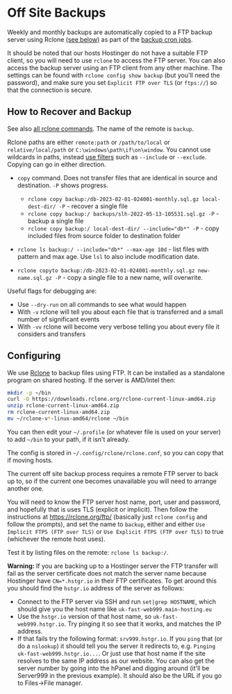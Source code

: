 # Off Site Backups

Weekly and monthly backups are automatically copied to a FTP backup server using Rclone [(see below)](#configuring) as part of the [backup cron jobs](backups.md#automating-backups).

It should be noted that our hosts Hostinger do not have a suitable FTP client, so you will need to use `rclone` to access the FTP server. You can also access the backup server using an FTP client from any other machine. The settings can be found with `rclone config show backup` (but you'll need the password), and make sure you set `Explicit FTP over TLS` (or `ftps://`) so that the connection is secure.

## How to Recover and Backup

See also [all rclone commands](https://rclone.org/commands/). The name of the remote is `backup`.

Rclone paths are either `remote:path` or `/path/to/local` or `relative/local/path` or `C:\windows\path\if\on\window`. You cannot use wildcards in paths, instead [use filters](https://rclone.org/filtering/) such as `--include` or `--exclude`.  Copying can go in either direction.

* `copy` command. Does not transfer files that are identical in source and destination. `-P` shows progress.

    * `rclone copy backup:/db-2023-02-01-024001-monthly.sql.gz local-dest-dir/ -P` - recover a single file
    * `rclone copy backup:/ backups/slh-2022-05-13-105531.sql.gz -P` - backup a single file
    * `rclone copy backup:/ local-dest-dir/ --include="db*" -P` - copy included files from source folder to destination folder

* `rclone ls backup:/ --include="db*" --max-age 10d` - list files with pattern and max age. Use `lsl` to also include modification date.
* `rclone copyto backup:/db-2023-02-01-024001-monthly.sql.gz new-name.sql.gz -P` - copy a single file to a new name, will overwrite.

Useful flags for debugging are:

* Use `--dry-run` on all commands to see what would happen
* With `-v` rclone will tell you about each file that is transferred and a small number of significant events
* With `-vv` rclone will become very verbose telling you about every file it considers and transfers

## Configuring

We use [Rclone](https://rclone.org/) to backup files using FTP. It can be installed as a standalone program on shared hosting. If the server is AMD/Intel then:

```bash
mkdir -p ~/bin
curl -O https://downloads.rclone.org/rclone-current-linux-amd64.zip
unzip rclone-current-linux-amd64.zip
rm rclone-current-linux-amd64.zip
mv ~/rclone-v*-linux-amd64/rclone ~/bin
```

You can then edit your `~/.profile` (or whatever file is used on your server) to add `~/bin` to your path, if it isn't already.

The config is stored in `~/.config/rclone/rclone.conf`, so you can copy that if moving hosts.

The current off site backup process requires a remote FTP server to back up to, so if the current one becomes unavailable you will need to arrange another one.

You will need to know the FTP server host name, port, user and password, and hopefully that is uses TLS (explicit or implicit). Then follow the instructions at <https://rclone.org/ftp/> (basically just `rclone config` and follow the prompts), and set the name to `backup`, either  and either `Use Implicit FTPS (FTP over TLS)` or `Use Explicit FTPS (FTP over TLS)` to true (whichever the remote host uses).

Test it by listing files on the remote: `rclone ls backup:/`.

**Warning:** If you are backing up to a Hostinger server the FTP transfer will fail as the server certificate does not match the server name because Hostinger have `CN=*.hstgr.io` in their FTP certificates. To get around this you should find the `hstgr.io` address of the server as follows:

* Connect to the FTP server via SSH and run `set|grep HOSTNAME`, which should give you the host name like `uk-fast-web999.main-hosting.eu`
* Use the `hstgr.io` version of that host name, so `uk-fast-web999.hstgr.io`. Try pinging it so see that it works, and matches the IP address.
* If that fails try the following format: `srv999.hstgr.io`. If you `ping` that (or do a `nslookup`) it should tell you the server it redirects to, e.g. `Pinging uk-fast-web999.hstgr.io...`. Or just use that host name if the site resolves to the same IP address as our website. You can also get the server number by going into the hPanel and digging around (it'll be Server999 in the previous example). It should also be the URL if you go to Files->File manager.
